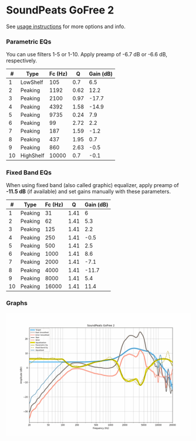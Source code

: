 # SoundPeats GoFree 2
See [usage instructions](https://github.com/jaakkopasanen/AutoEq#usage) for more options and info.

### Parametric EQs
You can use filters 1-5 or 1-10. Apply preamp of -6.7 dB or -6.6 dB, respectively.

|   # | Type      |   Fc (Hz) |    Q |   Gain (dB) |
|-----|-----------|-----------|------|-------------|
|   1 | LowShelf  |       105 | 0.7  |         6.5 |
|   2 | Peaking   |      1192 | 0.62 |        12.2 |
|   3 | Peaking   |      2100 | 0.97 |       -17.7 |
|   4 | Peaking   |      4392 | 1.58 |       -14.9 |
|   5 | Peaking   |      9735 | 0.24 |         7.9 |
|   6 | Peaking   |        99 | 2.72 |         2.2 |
|   7 | Peaking   |       187 | 1.59 |        -1.2 |
|   8 | Peaking   |       437 | 1.95 |         0.7 |
|   9 | Peaking   |       860 | 2.63 |        -0.5 |
|  10 | HighShelf |     10000 | 0.7  |        -0.1 |

### Fixed Band EQs
When using fixed band (also called graphic) equalizer, apply preamp of **-11.5 dB** (if available) and set gains manually with these parameters.

|   # | Type    |   Fc (Hz) |    Q |   Gain (dB) |
|-----|---------|-----------|------|-------------|
|   1 | Peaking |        31 | 1.41 |         6   |
|   2 | Peaking |        62 | 1.41 |         5.3 |
|   3 | Peaking |       125 | 1.41 |         2.2 |
|   4 | Peaking |       250 | 1.41 |        -0.5 |
|   5 | Peaking |       500 | 1.41 |         2.5 |
|   6 | Peaking |      1000 | 1.41 |         8.6 |
|   7 | Peaking |      2000 | 1.41 |        -7.1 |
|   8 | Peaking |      4000 | 1.41 |       -11.7 |
|   9 | Peaking |      8000 | 1.41 |         5.4 |
|  10 | Peaking |     16000 | 1.41 |        11.4 |

### Graphs
![](./SoundPeats%20GoFree%202.png)
